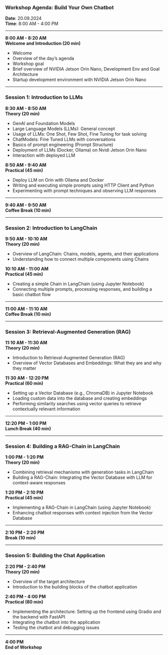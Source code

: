 ### **Workshop Agenda: Build Your Own Chatbot**
**Date**: 20.09.2024  
**Time**: 8:00 AM - 4:00 PM

---

**8:00 AM - 8:20 AM**  
**Welcome and Introduction (20 min)**
* Welcome
* Overview of the day’s agenda
* Workshop goal
* Brief overview of NVIDIA Jetson Orin Nano, Development Env and Goal Architecture
* Startup development environment with NVIDIA Jetson Orin Nano

---

### **Session 1: Introduction to LLMs**

**8:30 AM - 8:50 AM**  
**Theory (20 min)**
* GenAI and Foundation Models
* Large Language Models (LLMs): General concept
* Usage of LLMs: One Shot, Few Shot, Fine Tuning for task solving
* ChatModels: Fine Tuned LLMs with conversations
* Basics of prompt engineering (Prompt Structure)
* Deployment of LLMs (Docker, Ollama) on Nvidi Jetson Orin Nano
* Interaction with deployed LLM

**8:50 AM - 9:40 AM**  
**Practical (45 min)**
* Deploy LLM on Orin with Ollama and Docker
* Writing and executing simple prompts using HTTP Client and Python
* Experimenting with prompt techniques and observing LLM responses

---

**9:40 AM - 9:50 AM**  
**Coffee Break (10 min)**

---

### **Session 2: Introduction to LangChain**

**9:50 AM - 10:10 AM**  
**Theory (20 min)**
* Overview of LangChain: Chains, models, agents, and their applications
* Understanding how to connect multiple components using Chains

**10:10 AM - 11:00 AM**  
**Practical (45 min)**
* Creating a simple Chain in LangChain (using Jupyter Notebook)
* Connecting multiple prompts, processing responses, and building a basic chatbot flow

---

**11:00 AM - 11:10 AM**  
**Coffee Break (10 min)**

---

### **Session 3: Retrieval-Augmented Generation (RAG)**

**11:10 AM - 11:30 AM**  
**Theory (20 min)**
* Introduction to Retrieval-Augmented Generation (RAG)
* Overview of Vector Databases and Embeddings: What they are and why they matter

**11:30 AM - 12:20 PM**  
**Practical (60 min)**
* Setting up a Vector Database (e.g., ChromaDB) in Jupyter Notebook
* Loading custom data into the database and creating embeddings
* Performing similarity searches using vector queries to retrieve contextually relevant information

---

**12:20 PM - 1:00 PM**  
**Lunch Break (40 min)**

---

### **Session 4: Building a RAG-Chain in LangChain**

**1:00 PM - 1:20 PM**  
**Theory (20 min)**
* Combining retrieval mechanisms with generation tasks in LangChain
* Building a RAG-Chain: Integrating the Vector Database with LLM for context-aware responses

**1:20 PM - 2:10 PM**  
**Practical (45 min)**
* Implementing a RAG-Chain in LangChain (using Jupyter Notebook)
* Enhancing chatbot responses with context injection from the Vector Database

---

**2:10 PM - 2:20 PM**  
**Break (10 min)**

---

### **Session 5: Building the Chat Application**

**2:20 PM - 2:40 PM**  
**Theory (20 min)**
* Overview of the target architecture
* Introduction to the building blocks of the chatbot application

**2:40 PM - 4:00 PM**  
**Practical (80 min)**
* Implementing the architecture: Setting up the frontend using Gradio and the backend with FastAPI
* Integrating the chatbot into the application
* Testing the chatbot and debugging issues

---

**4:00 PM**  
**End of Workshop**